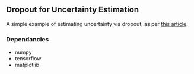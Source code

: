 ## Dropout for Uncertainty Estimation

A simple example of estimating uncertainty via dropout, as per
[this article](https://arxiv.org/abs/1506.02142). 

### Dependancies
- numpy
- tensorflow
- matplotlib


